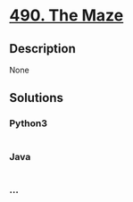 # [490. The Maze](https://leetcode.com/problems/the-maze)

## Description
None


## Solutions


### Python3

```python

```

### Java

```java

```

### ...
```

```
